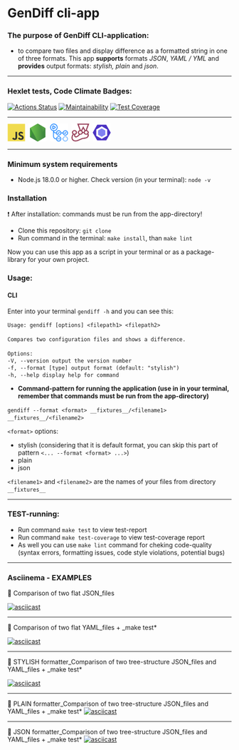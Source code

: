 # GenDiff cli-app

### The purpose of GenDiff CLI-application:

- to compare two files and display difference as a formatted string in one of three formats.
  This app **supports** formats _JSON_, _YAML / YML_ and **provides** output formats: _stylish, plain_ and _json_.

---

### Hexlet tests, Code Climate Badges:

[![Actions Status](https://github.com/ZarinaRevazova/fullstack-javascript-project-46/actions/workflows/hexlet-check.yml/badge.svg)](https://github.com/ZarinaRevazova/fullstack-javascript-project-46/actions) [![Maintainability](https://api.codeclimate.com/v1/badges/7233efbed0932e803116/maintainability)](https://codeclimate.com/github/ZarinaRevazova/fullstack-javascript-project-46/maintainability) [![Test Coverage](https://api.codeclimate.com/v1/badges/7233efbed0932e803116/test_coverage)](https://codeclimate.com/github/ZarinaRevazova/fullstack-javascript-project-46/test_coverage)

---

<div>
<img src="https://github.com/devicons/devicon/blob/master/icons/javascript/javascript-original.svg" title="JavaScript" alt="JavaScript" width="40" height="40"/>&nbsp;
<img src="https://github.com/devicons/devicon/blob/master/icons/nodejs/nodejs-original.svg" title="NodeJS" alt="NodeJS" width="40" height="40"/>&nbsp;
<img src="https://github.com/devicons/devicon/blob/master/icons/githubactions/githubactions-original.svg" title="GitHubActions" alt="GitHubActions" width="40" height="40"/>&nbsp;
<img src="https://github.com/devicons/devicon/blob/master/icons/jest/jest-plain.svg" title="Jest" alt="Jest" width="40" height="40"/>&nbsp;
<img src="https://github.com/devicons/devicon/blob/master/icons/eslint/eslint-original.svg" title="EsLint" alt="EsLint" width="40" height="40"/>&nbsp;
</div>

---

### Minimum system requirements

- Node.js 18.0.0 or higher. Check version (in your terminal): `node -v`

### Installation

:exclamation: After installation: commands must be run from the app-directory!

- Clone this repository: `git clone`
- Run command in the terminal: `make install`, than `make lint`

Now you can use this app as a script in your terminal or as a package-library for your own project.

### Usage:

#### CLI

Enter into your terminal `gendiff -h` and you can see this:

```
Usage: gendiff [options] <filepath1> <filepath2>

Compares two configuration files and shows a difference.

Options:
-V, --version output the version number
-f, --format [type] output format (default: "stylish")
-h, --help display help for command
```

- **Command-pattern for running the application (use in in your terminal, remember that commands must be run from the app-directory)**

`gendiff --format <format> __fixtures__/<filename1> __fixtures__/<filename2>`

`<format>` options:

- stylish (considering that it is default format, you can skip this part of pattern `<... --format <format> ...>`)
- plain
- json

`<filename1>` and `<filename2>` are the names of your files from directory `__fixtures__`

---

### TEST-running:

- Run command `make test` to view test-report
- Run command `make test-coverage` to view test-coverage report
- As well you can use `make lint` command for cheking code-quality (syntax errors, formatting issues, code style violations, potential bugs)

---

### Asciinema - EXAMPLES

:movie_camera: Comparison of two flat JSON_files

[![asciicast](https://asciinema.org/a/gh3JRkFD1I4AAyc7KEudRQhsk.svg)](https://asciinema.org/a/gh3JRkFD1I4AAyc7KEudRQhsk)

---

:movie_camera: Comparison of two flat YAML_files + \_make test\*

[![asciicast](https://asciinema.org/a/pHLD5M17TtxPfSZ6RsSDeVJuQ.svg)](https://asciinema.org/a/pHLD5M17TtxPfSZ6RsSDeVJuQ)

---

:movie_camera: STYLISH formatter_Comparison of two tree-structure JSON_files and YAML_files + \_make test\*

[![asciicast](https://asciinema.org/a/jr3kjhRQJjJ6KJ2qDzS2ftTiN.svg)](https://asciinema.org/a/jr3kjhRQJjJ6KJ2qDzS2ftTiN)

---

:movie_camera: PLAIN formatter_Comparison of two tree-structure JSON_files and YAML_files + \_make test\*
[![asciicast](https://asciinema.org/a/ENkcl5J9PRH3hmPtS8JAB6J3O.svg)](https://asciinema.org/a/ENkcl5J9PRH3hmPtS8JAB6J3O)

---

:movie_camera: JSON formatter_Comparison of two tree-structure JSON_files and YAML_files + \_make test\*
[![asciicast](https://asciinema.org/a/w3Ns3BpebUeSXS7P3QxfOiiGp.svg)](https://asciinema.org/a/w3Ns3BpebUeSXS7P3QxfOiiGp)
